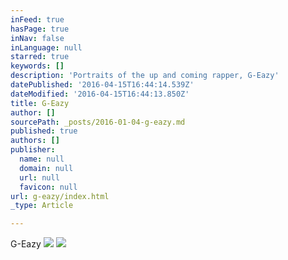 ```yaml
---
inFeed: true
hasPage: true
inNav: false
inLanguage: null
starred: true
keywords: []
description: 'Portraits of the up and coming rapper, G-Eazy'
datePublished: '2016-04-15T16:44:14.539Z'
dateModified: '2016-04-15T16:44:13.850Z'
title: G-Eazy
author: []
sourcePath: _posts/2016-01-04-g-eazy.md
published: true
authors: []
publisher:
  name: null
  domain: null
  url: null
  favicon: null
url: g-eazy/index.html
_type: Article

---
```

G-Eazy
![](https://the-grid-user-content.s3-us-west-2.amazonaws.com/a71482e5-4cd4-4daa-befa-595602481694.jpg)
![](https://the-grid-user-content.s3-us-west-2.amazonaws.com/8b7c3099-666c-4bbc-8a86-238032c10d22.jpg)